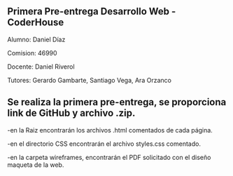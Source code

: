 ## Primera Pre-entrega Desarrollo Web - CoderHouse
Alumno: Daniel Díaz

Comision: 46990

Docente: Daniel Riverol

Tutores: Gerardo Gambarte, Santiago Vega, Ara Orzanco


## Se realiza la primera pre-entrega, se proporciona link de GitHub y archivo .zip.

-en la Raiz encontrarán los archivos .html comentados de cada página.

-en el directorio CSS encontrarán el archivo styles.css comentado.

-en la carpeta wireframes, encontrarán el PDF solicitado con el diseño maqueta de la web.
